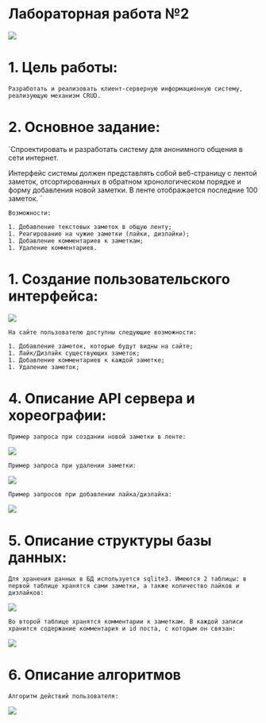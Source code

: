 # **Лабораторная работа №2** 

![](im/Aspose.Words.f6850a1c-9195-497b-9ca4-cd01b1129a25.001.png)

# **1. Цель работы:**

```Разработать и реализовать клиент-серверную информационную систему, реализующую механизм CRUD.```

# **2. Основное задание:**

`Спроектировать и разработать систему для анонимного общения в сети интернет. 

Интерфейс системы должен представлять собой веб-страницу с лентой заметок, отсортированных в обратном хронологическом порядке и форму добавления новой заметки. В ленте отображается последние 100 заметок. `
```
Возможности: 

1. Добавление текстовых заметок в общую ленту; 
1. Реагирование на чужие заметки (лайки, дизлайки); 
1. Добавление комментариев к заметкам;
1. Удаление комментариев.
```


















# **1. Создание пользовательского интерфейса:**



![](im/Aspose.Words.f6850a1c-9195-497b-9ca4-cd01b1129a25.002.png)



```
На сайте пользователю доступны следующие возможности: 

1. Добавление заметок, которые будут видны на сайте; 
1. Лайк/Дизлайк существующих заметок;
1. Добавление комментариев к каждой заметке;
1. Удаление заметок;
```









# **4.   Описание API сервера и хореографии:**


```Пример запроса при создании новой заметки в ленте:```

![](im/Aspose.Words.f6850a1c-9195-497b-9ca4-cd01b1129a25.003.jpeg)

```Пример запроса при удалении заметки:```

![](im/Aspose.Words.f6850a1c-9195-497b-9ca4-cd01b1129a25.004.png)




















```Пример запросов при добавлении лайка/дизлайка:```

![](im/Aspose.Words.f6850a1c-9195-497b-9ca4-cd01b1129a25.005.png) 

# **5. Описание структуры базы данных:**

```Для хранения данных в БД используется sqlite3. Имеются 2 таблицы: в первой таблице хранятся сами заметки, а также количество лайков и дизлайков:```

![](im/Aspose.Words.f6850a1c-9195-497b-9ca4-cd01b1129a25.006.png)





```Во второй таблице хранятся комментарии к заметкам. В каждой записи хранится содержание комментария и id поста, с которым он связан:```

![](im/Aspose.Words.f6850a1c-9195-497b-9ca4-cd01b1129a25.007.png)









# **6. Описание алгоритмов** 

```Алгоритм действий пользователя:```

![](im/Aspose.Words.f6850a1c-9195-497b-9ca4-cd01b1129a25.008.png)










